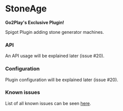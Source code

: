 # StoneAge
**Go2Play's Exclusive Plugin!**

Spigot Plugin adding stone generator machines.

### API
An API usage will be explained later (issue #20).

### Configuration
Plugin configuration will be explained later (issue #20).

### Known issues
List of all known issues can be seen [here](https://github.com/FlrQue/StoneAge/issues?q=is%3Aissue+label%3A%22known+issue%22+is%3Aopen "See known issues"). 